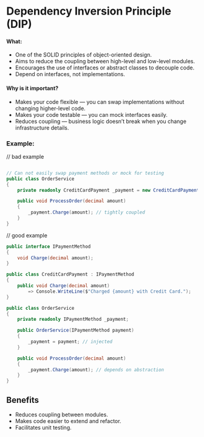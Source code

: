 # Dependency Inversion Principle (DIP)

#### What: 
- One of the SOLID principles of object-oriented design.
- Aims to reduce the coupling between high-level and low-level modules.
- Encourages the use of interfaces or abstract classes to decouple code.
- Depend on interfaces, not implementations.

#### Why is it important?
- 	Makes your code flexible — you can swap implementations without changing higher-level code.
- 	Makes your code testable — you can mock interfaces easily.
- 	Reduces coupling — business logic doesn’t break when you change infrastructure details.

### Example:

// bad example
```csharp

// Can not easily swap payment methods or mock for testing
public class OrderService
{
    private readonly CreditCardPayment _payment = new CreditCardPayment(); // tightly coupled   

    public void ProcessOrder(decimal amount)
    {
        _payment.Charge(amount); // tightly coupled
    }
}

```

// good example
```csharp
public interface IPaymentMethod
{
    void Charge(decimal amount);
}

public class CreditCardPayment : IPaymentMethod
{
    public void Charge(decimal amount)
        => Console.WriteLine($"Charged {amount} with Credit Card.");
}

public class OrderService
{
    private readonly IPaymentMethod _payment;

    public OrderService(IPaymentMethod payment)
    {
        _payment = payment; // injected
    }

    public void ProcessOrder(decimal amount)
    {
        _payment.Charge(amount); // depends on abstraction
    }
}
```

## Benefits

- Reduces coupling between modules.
- Makes code easier to extend and refactor.
- Facilitates unit testing.